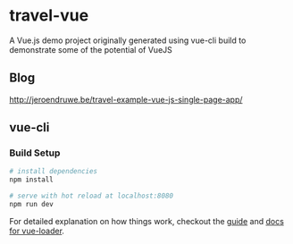 # travel-vue

A Vue.js demo project originally generated using vue-cli build to demonstrate some of the potential of VueJS

## Blog

http://jeroendruwe.be/travel-example-vue-js-single-page-app/


## vue-cli

### Build Setup

``` bash
# install dependencies
npm install

# serve with hot reload at localhost:8080
npm run dev
```

For detailed explanation on how things work, checkout the [guide](http://vuejs-templates.github.io/webpack/) and [docs for vue-loader](http://vuejs.github.io/vue-loader).
